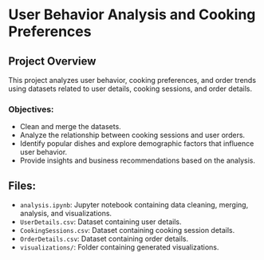 # User Behavior Analysis and Cooking Preferences

## Project Overview
This project analyzes user behavior, cooking preferences, and order trends using datasets related to user details, cooking sessions, and order details.

### Objectives:
- Clean and merge the datasets.
- Analyze the relationship between cooking sessions and user orders.
- Identify popular dishes and explore demographic factors that influence user behavior.
- Provide insights and business recommendations based on the analysis.

## Files:
- `analysis.ipynb`: Jupyter notebook containing data cleaning, merging, analysis, and visualizations.
- `UserDetails.csv`: Dataset containing user details.
- `CookingSessions.csv`: Dataset containing cooking session details.
- `OrderDetails.csv`: Dataset containing order details.
- `visualizations/`: Folder containing generated visualizations.
